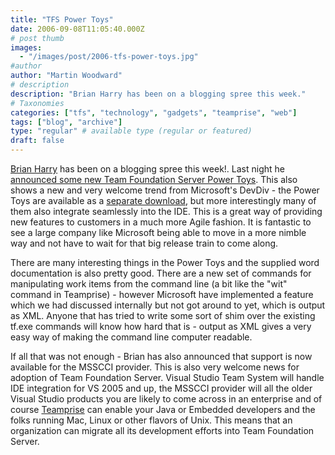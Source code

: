 ```yaml
---
title: "TFS Power Toys"
date: 2006-09-08T11:05:40.000Z
# post thumb
images:
  - "/images/post/2006-tfs-power-toys.jpg"
#author
author: "Martin Woodward"
# description
description: "Brian Harry has been on a blogging spree this week."
# Taxonomies
categories: ["tfs", "technology", "gadgets", "teamprise", "web"]
tags: ["blog", "archive"]
type: "regular" # available type (regular or featured)
draft: false
---
```

[Brian Harry](http://blogs.msdn.com/bharry/) has been on a blogging spree this week!.  Last night he [announced some new Team Foundation Server Power Toys](http://blogs.msdn.com/bharry/archive/2006/09/07/744993.aspx).  This also shows a new and very welcome trend from Microsoft's DevDiv - the Power Toys are available as a [separate download](http://go.microsoft.com/?linkid=5431080), but more interestingly many of them also integrate seamlessly into the IDE.  This is a great way of providing new features to customers in a much more Agile fashion.  It is fantastic to see a large company like Microsoft being able to move in a more nimble way and not have to wait for that big release train to come along. 

There are many interesting things in the Power Toys and the supplied word documentation is also pretty good.  There are a new set of commands for manipulating work items from the command line (a bit like the "wit" command in Teamprise) - however Microsoft have implemented a feature which we had discussed internally but not got around to yet, which is output as XML.  Anyone that has tried to write some sort of shim over the existing tf.exe commands will know how hard that is - output as XML gives a very easy way of making the command line computer readable. 

If all that was not enough - Brian has also announced that support is now available for the MSSCCI provider.  This is also very welcome news for adoption of Team Foundation Server.  Visual Studio Team System will handle IDE integration for VS 2005 and up, the MSSCCI provider will all the older Visual Studio products you are likely to come across in an enterprise and of course [Teamprise](http://www.teamprise.com) can enable your Java or Embedded developers and the folks running Mac, Linux or other flavors of Unix.  This means that an organization can migrate all its development efforts into Team Foundation Server.